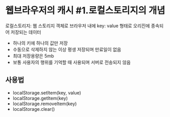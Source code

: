 # 웹브라우저의 캐시 #1.로컬스토리지의 개념

로컬스토리지: 웹 스토리지 객체로 브라우저 내에 key: value 형태로 오리진에 종속되어 저장되는 데이터

- 하나의 키에 하나의 값만 저장
- 수동으로 삭제하지 않는 이상 평생 저장되며 만료일이 없음
- 최대 저장용량은 5mb
- 보통 사용자의 행위를 기억할 때 사용되며 서버로 전송되지 않음

## 사용법

- localStorage.setItem(key, value)
- localStorage.getItem(key)
- localStorage.removeItem(key)
- localStorage.clear()
